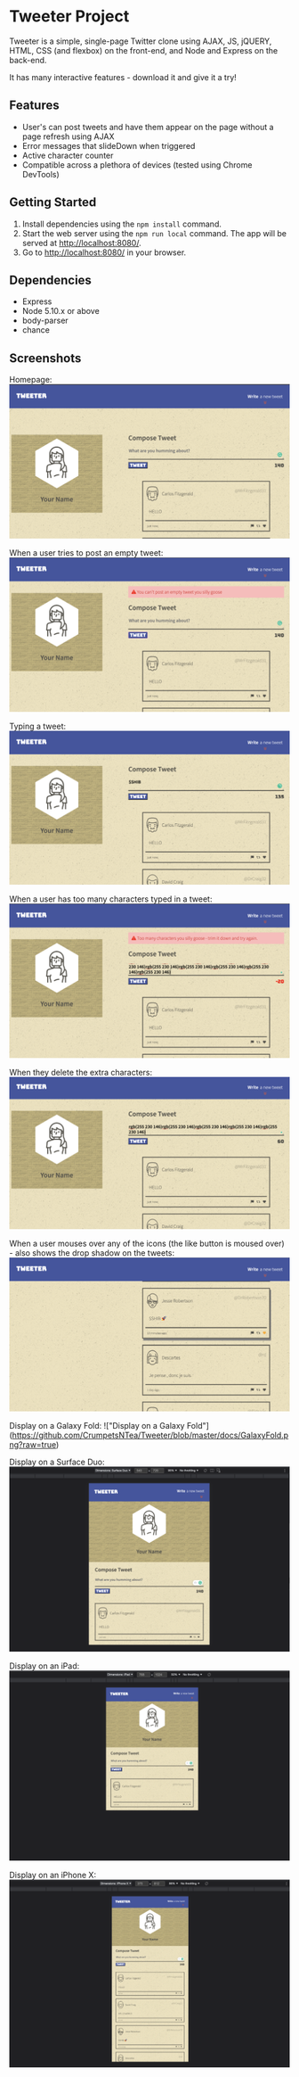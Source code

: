 # Tweeter Project

Tweeter is a simple, single-page Twitter clone using AJAX, JS, jQUERY, HTML, CSS (and flexbox) on the front-end, and Node and Express on the back-end.

It has many interactive features - download it and give it a try! 

## Features
  - User's can post tweets and have them appear on the page without a page refresh using AJAX
  - Error messages that slideDown when triggered
  - Active character counter
  - Compatible across a plethora of devices (tested using Chrome DevTools)

## Getting Started

1. Install dependencies using the `npm install` command.
2. Start the web server using the `npm run local` command. The app will be served at <http://localhost:8080/>.
3. Go to <http://localhost:8080/> in your browser.

## Dependencies

- Express
- Node 5.10.x or above
- body-parser
- chance

## Screenshots

Homepage:
!["Homepage"](https://github.com/CrumpetsNTea/Tweeter/blob/master/docs/Homepage.png?raw=true)

When a user tries to post an empty tweet:
!["Trying to Post an Empty Tweet"](https://github.com/CrumpetsNTea/Tweeter/blob/master/docs/EmptyError.png?raw=true)

Typing a tweet:
!["Typing a Tweet"](https://github.com/CrumpetsNTea/Tweeter/blob/master/docs/TypingTweet.png?raw=true)

When a user has too many characters typed in a tweet:
!["Too Many Characters Error"](https://github.com/CrumpetsNTea/Tweeter/blob/master/docs/TooManyCharacters.png?raw=true)

When they delete the extra characters:
!["Resolved Too Many Characters"](https://github.com/CrumpetsNTea/Tweeter/blob/master/docs/ResolvedTooManyChars.png?raw=true)

When a user mouses over any of the icons (the like button is moused over) - also shows the drop shadow on the tweets:
!["Mouseover Like - and Twitter Hover"](https://github.com/CrumpetsNTea/Tweeter/blob/master/docs/MouseoverLike.png?raw=true)

Display on a Galaxy Fold:
!["Display on a Galaxy Fold"] (https://github.com/CrumpetsNTea/Tweeter/blob/master/docs/GalaxyFold.png?raw=true)

Display on a Surface Duo:
!["Display on a Surface Duo"](https://github.com/CrumpetsNTea/Tweeter/blob/master/docs/SurfaceDuo.png?raw=true)

Display on an iPad:
!["Display on iPad"](https://github.com/CrumpetsNTea/Tweeter/blob/master/docs/iPad.png?raw=true)

Display on an iPhone X:
!["Display on iPhoneX"](https://github.com/CrumpetsNTea/Tweeter/blob/master/docs/iPhoneX.png?raw=true)

